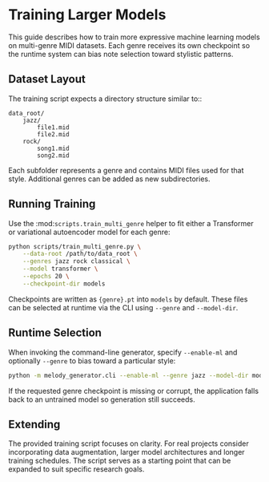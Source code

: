 # Training Larger Models

This guide describes how to train more expressive machine learning models on
multi-genre MIDI datasets. Each genre receives its own checkpoint so the
runtime system can bias note selection toward stylistic patterns.

## Dataset Layout

The training script expects a directory structure similar to::

    data_root/
        jazz/
            file1.mid
            file2.mid
        rock/
            song1.mid
            song2.mid

Each subfolder represents a genre and contains MIDI files used for that
style. Additional genres can be added as new subdirectories.

## Running Training

Use the :mod:`scripts.train_multi_genre` helper to fit either a Transformer
or variational autoencoder model for each genre:

```bash
python scripts/train_multi_genre.py \
    --data-root /path/to/data_root \
    --genres jazz rock classical \
    --model transformer \
    --epochs 20 \
    --checkpoint-dir models
```

Checkpoints are written as ``{genre}.pt`` into ``models`` by default. These
files can be selected at runtime via the CLI using ``--genre`` and
``--model-dir``.

## Runtime Selection

When invoking the command-line generator, specify ``--enable-ml`` and
optionally ``--genre`` to bias toward a particular style:

```bash
python -m melody_generator.cli --enable-ml --genre jazz --model-dir models ...
```

If the requested genre checkpoint is missing or corrupt, the application
falls back to an untrained model so generation still succeeds.

## Extending

The provided training script focuses on clarity. For real projects consider
incorporating data augmentation, larger model architectures and longer
training schedules. The script serves as a starting point that can be
expanded to suit specific research goals.
